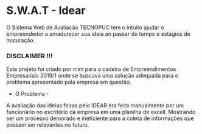 # S.W.A.T - Idear

O Sistema Web de Avaliação TECNOPUC tem o intuito ajudar o empreendedor a amadurecer sua ideia ao passar do tempo e estágios de maturação.


### DISCLAIMER !!!

Este projeto foi criado por mim para a cadeira de Empreendimentos Empresariais 2019/1 onde se buscava uma solução adequada para o problema apresentado pela empresa em questão.

- O Problema - 

A avaliação das ideias feiras pelo IDEAR era feita manualmente por um funcionário no escritório da empresa em uma planilha de excell. Mostrando ser um processo demorado e ineficiente para a coleta de informações que possam ser relevantes no futuro.